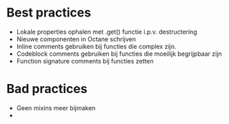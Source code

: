 # Best practices

- Lokale properties ophalen met .get() functie i.p.v. destructering
- Nieuwe componenten in Octane schrijven
- Inline comments gebruiken bij functies die complex zijn.
- Codeblock comments gebruiken bij functies die moeilijk begrijpbaar zijn
- Function signature comments bij functies zetten


# Bad practices
- Geen mixins meer bijmaken
-
